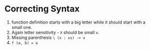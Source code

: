# Correcting Syntax

1. function definition starts with a big letter while it should start with a small one.
2. Again letter sensitivity - `X` should be small `x`.
3. Missing parenthesis `\ (x : xs) -> x`
4. `f (a, b) = a`